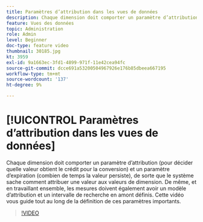 ```yaml
---
title: Paramètres d’attribution dans les vues de données
description: Chaque dimension doit comporter un paramètre d’attribution (pour décider quelle valeur obtient le crédit pour la conversion) et un paramètre d’expiration (combien de temps la valeur persiste), de sorte que le système sache comment attribuer une valeur aux valeurs de dimension. De même, et en travaillant ensemble, les mesures doivent également avoir un modèle d’attribution et un intervalle de recherche en amont définis. Cette vidéo vous guide tout au long de la définition de ces paramètres importants.
feature: Vues des données
topic: Administration
role: Admin
level: Beginner
doc-type: feature video
thumbnail: 30185.jpg
kt: 3959
exl-id: 9a1663ec-3fd1-4899-971f-11e42cea94fc
source-git-commit: dcce691a53200504967926e176b85dbeea667195
workflow-type: tm+mt
source-wordcount: '137'
ht-degree: 9%

---
```


# [!UICONTROL Paramètres d’attribution dans les vues de données]

Chaque dimension doit comporter un paramètre d’attribution (pour décider quelle valeur obtient le crédit pour la conversion) et un paramètre d’expiration (combien de temps la valeur persiste), de sorte que le système sache comment attribuer une valeur aux valeurs de dimension. De même, et en travaillant ensemble, les mesures doivent également avoir un modèle d’attribution et un intervalle de recherche en amont définis. Cette vidéo vous guide tout au long de la définition de ces paramètres importants.

>[!VIDEO](https://video.tv.adobe.com/v/30185/?quality=12&enable10seconds=on&speedcontrol=on)
